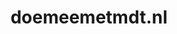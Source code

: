 ---
layout: post
title: "doemeemetmdt.nl"
internal_url: "/dutchgov/doemeemetmdt.nl.html"
subdomains_count: 6
all_subdomains_count: 16
urls_count: 5
ssl_rank: 0
http_rank: 49
url_link: /data/doemeemetmdt.nl/urls.txt
all_subdomains_link: /data/doemeemetmdt.nl/all_subdomains.txt
subdomains_link: /data/doemeemetmdt.nl/subdomains.txt
categories: dutchgov
---